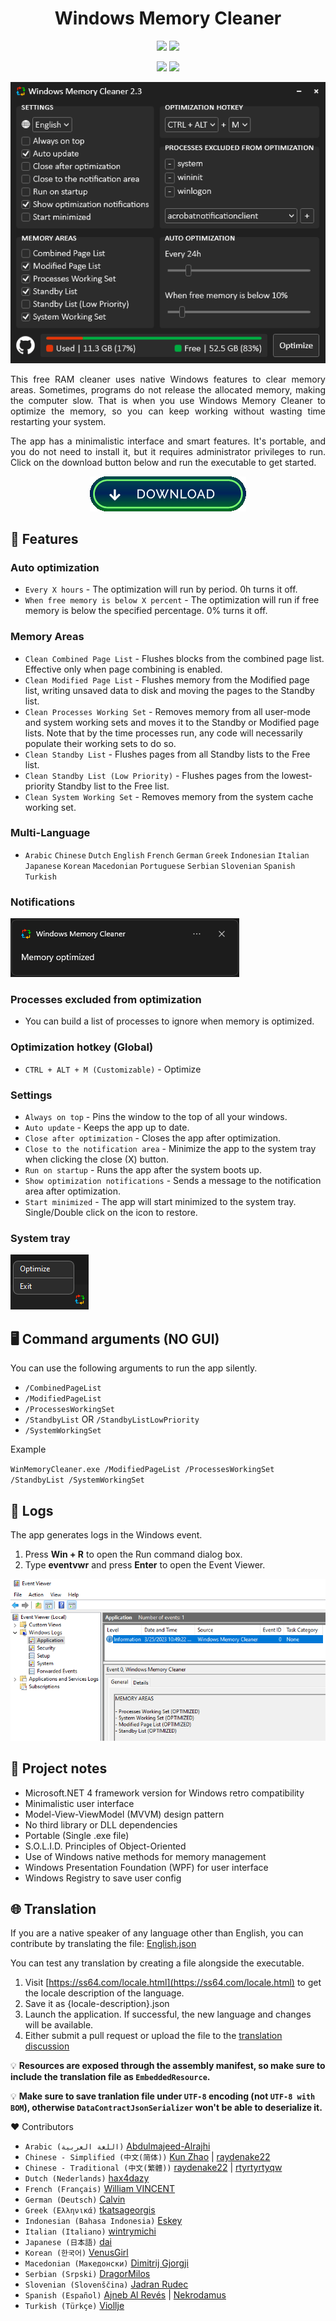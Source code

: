 <div align="center">
  <h1>Windows Memory Cleaner</h1>

  [![](https://img.shields.io/badge/Windows-XP%20%7C%20Vista%20%7C%207%20%7C%208%20%7C%2010%20%7C%2011-blue?style=for-the-badge)](#windows-memory-cleaner)
  [![](https://img.shields.io/badge/Server-2003%20%7C%202008%20%7C%202012%20%7C%202016%20%7C%202019%20%7C%202022-blue?style=for-the-badge)](#windows-memory-cleaner)

  [![](https://img.shields.io/github/license/IgorMundstein/WinMemoryCleaner?style=for-the-badge)](/LICENSE)
  [![](https://img.shields.io/github/downloads/IgorMundstein/WinMemoryCleaner/total?style=for-the-badge)](https://github.com/IgorMundstein/WinMemoryCleaner/releases/latest/)

  [![](/.github/images/main-window.png)](#windows-memory-cleaner)

  <p align="justify">
    This free RAM cleaner uses native Windows features to clear memory areas. Sometimes, programs do not release the allocated memory, making the computer slow. That is when you use Windows Memory Cleaner to optimize the memory, so you can keep working without wasting time restarting your system. 
  </p>

  <p align="justify">
    The app has a minimalistic interface and smart features. It's portable, and you do not need to install it, but it requires administrator privileges to run. Click on the download button below and run the executable to get started.
  </p>

  [![Download)](/.github/images/download-button.png)](https://github.com/IgorMundstein/WinMemoryCleaner/releases/latest/download/WinMemoryCleaner.exe)

</div>

## 🚀 Features

### Auto optimization

- `Every X hours` - The optimization will run by period. 0h turns it off.
- `When free memory is below X percent` - The optimization will run if free memory is below the specified percentage. 0% turns it off.

### Memory Areas

- `Clean Combined Page List` - Flushes blocks from the combined page list. Effective only when page combining is enabled.
- `Clean Modified Page List` - Flushes memory from the Modified page list, writing unsaved data to disk and moving the pages to the Standby list.
- `Clean Processes Working Set` - Removes memory from all user-mode and system working sets and moves it to the Standby or Modified page lists. Note that by the time processes run, any code will necessarily populate their working sets to do so.
- `Clean Standby List` - Flushes pages from all Standby lists to the Free list.
- `Clean Standby List (Low Priority)` - Flushes pages from the lowest-priority Standby list to the Free list.
- `Clean System Working Set` - Removes memory from the system cache working set.

### Multi-Language

- `Arabic` `Chinese` `Dutch` `English` `French` `German` `Greek` `Indonesian` `Italian` `Japanese` `Korean` `Macedonian` `Portuguese` `Serbian` `Slovenian` `Spanish` `Turkish`

### Notifications

[![](/.github/images/notification.png)](#notifications)

### Processes excluded from optimization

- You can build a list of processes to ignore when memory is optimized.

### Optimization hotkey (Global)

- `CTRL + ALT + M (Customizable)` - Optimize

### Settings

- `Always on top` - Pins the window to the top of all your windows.
- `Auto update` - Keeps the app up to date.
- `Close after optimization` - Closes the app after optimization.
- `Close to the notification area` - Minimize the app to the system tray when clicking the close (X) button.
- `Run on startup` - Runs the app after the system boots up.
- `Show optimization notifications` - Sends a message to the notification area after optimization.
- `Start minimized` - The app will start minimized to the system tray. Single/Double click on the icon to restore.

### System tray

[![](/.github/images/system-tray.png)](#system-tray)

## 🖥️ Command arguments (NO GUI)

You can use the following arguments to run the app silently.

- `/CombinedPageList`
- `/ModifiedPageList`
- `/ProcessesWorkingSet`
- `/StandbyList` OR `/StandbyListLowPriority`
- `/SystemWorkingSet`

Example

`WinMemoryCleaner.exe /ModifiedPageList /ProcessesWorkingSet /StandbyList /SystemWorkingSet`

## 📖 Logs

The app generates logs in the Windows event.

1. Press **Win + R** to open the Run command dialog box.
2. Type **eventvwr** and press **Enter** to open the Event Viewer.

[![](/.github/images/windows-event-log.png)](#-logs)

## 📝 Project notes

- Microsoft.NET 4 framework version for Windows retro compatibility
- Minimalistic user interface
- Model-View-ViewModel (MVVM) design pattern
- No third library or DLL dependencies
- Portable (Single .exe file)
- S.O.L.I.D. Principles of Object-Oriented
- Use of Windows native methods for memory management
- Windows Presentation Foundation (WPF) for user interface
- Windows Registry to save user config

## 🌐 Translation

If you are a native speaker of any language other than English, you can contribute by translating the file: [English.json](/src/Resources/Localization/English.json)

You can test any translation by creating a file alongside the executable.
1. Visit [https://ss64.com/locale.html](https://ss64.com/locale.html) to get the locale description of the language.
2. Save it as {locale-description}.json
3. Launch the application. If successful, the new language and changes will be available.
4. Either submit a pull request or upload the file to the [translation discussion](https://github.com/IgorMundstein/WinMemoryCleaner/discussions/14)

:bulb: **Resources are exposed through the assembly manifest, so make sure to include the translation file as `EmbeddedResource`.**

:bulb: **Make sure to save tranlation file under `UTF-8` encoding (not `UTF-8 with BOM`), otherwise `DataContractJsonSerializer` won't be able to deserialize it.**

❤️ Contributors

- `Arabic (اللغة العربية)` [Abdulmajeed-Alrajhi](https://github.com/Abdulmajeed-Alrajhi)
- `Chinese - Simplified (中文(简体))` [Kun Zhao](https://github.com/kzhdev) | [raydenake22](https://github.com/raydenake22)
- `Chinese - Traditional (中文(繁體))` [raydenake22](https://github.com/raydenake22) | [rtyrtyrtyqw](https://github.com/rtyrtyrtyqw)
- `Dutch (Nederlands)` [hax4dazy](https://github.com/hax4dazy)
- `French (Français)` [William VINCENT](https://github.com/wixaw)
- `German (Deutsch)` [Calvin](https://github.com/Slluxx)
- `Greek (Ελληνικά)` [tkatsageorgis](https://github.com/tkatsageorgis)
- `Indonesian (Bahasa Indonesia)` [Eskey](https://github.com/Eskeyz)
- `Italian (Italiano)` [wintrymichi](https://github.com/wintrymichi)
- `Japanese (日本語)` [dai](https://github.com/dai)
- `Korean (한국어)` [VenusGirl](https://github.com/VenusGirl)
- `Macedonian (Македонски)` [Dimitrij Gjorgji](https://github.com/Cathadox)
- `Serbian (Srpski)` [DragorMilos](https://github.com/DragorMilos)
- `Slovenian (Slovenščina)` [Jadran Rudec](https://github.com/JadranR)
- `Spanish (Español)` [Ajneb Al Revés](https://github.com/AjnebAlReves) | [Nekrodamus](https://github.com/FrannDzs)
- `Turkish (Türkçe)` [Viollje](https://github.com/Viollje)
